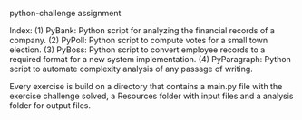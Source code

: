 python-challenge assignment

Index:
(1) PyBank: Python script for analyzing the financial records of a company.
(2) PyPoll: Python script to compute votes for a small town election.
(3) PyBoss: Python script to convert employee records to a required format for a new system implementation.
(4) PyParagraph: Python script to automate complexity analysis of any passage of writing. 

Every exercise is build on a directory that contains a main.py file with the exercise challenge solved, a Resources folder with input files and a analysis folder for output files.